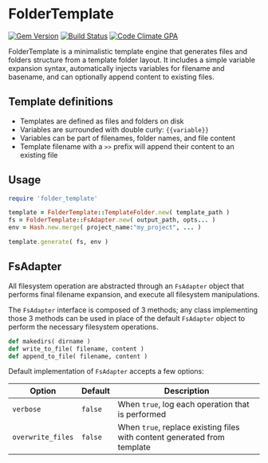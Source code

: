 # FolderTemplate

[![Gem Version](https://badge.fury.io/rb/rr.svg)](http://badge.fury.io/rb/rr)
[![Build Status](https://travis-ci.org/rr/rr.svg?branch=master)](https://travis-ci.org/rr/rr)
[![Code Climate GPA](https://codeclimate.com/github/rr/rr.svg)](https://codeclimate.com/github/rr/rr)


FolderTemplate is a minimalistic template engine that generates files and
folders structure from a template folder layout. It includes a simple variable
expansion syntax, automatically injects variables for filename and basename,
and can optionally append content to existing files.


## Template definitions

- Templates are defined as files and folders on disk
- Variables are surrounded with double curly: `{{variable}}`
- Variables can be part of filenames, folder names, and file content
- Template filename with a `>>` prefix will append their content to an existing file


## Usage

```ruby
require 'folder_template'

template = FolderTemplate::TemplateFolder.new( template_path )
fs = FolderTemplate::FsAdapter.new( output_path, opts... )
env = Hash.new.merge( project_name:"my_project", ... )

template.generate( fs, env )
```


## FsAdapter

All filesystem operation are abstracted through an `FsAdapter` object that performs final
filename expansion, and execute all filesystem manipulations.

The `FsAdapter` interface is composed of 3 methods; any class implementing those 3 methods can be used in place of the default `FsAdapter` object to perform the necessary filesystem operations.

```ruby
def makedirs( dirname )
def write_to_file( filename, content )
def append_to_file( filename, content )
```

Default implementation of `FsAdapter` accepts a few options:

| Option             | Default | Description           |
| ------------------ |---------|-----------------------|
| `verbose`          | `false` | When `true`, log each operation that is performed |
| `overwrite_files`  | `false` | When `true`, replace existing files with content generated from template |
